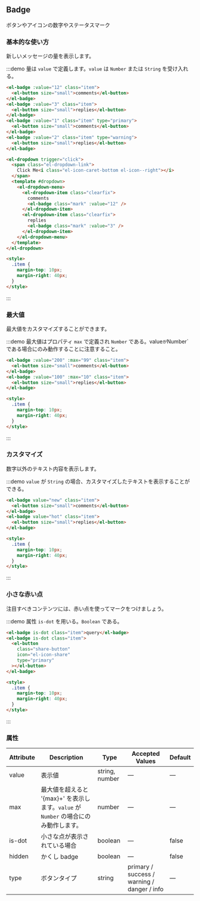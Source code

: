 ## Badge

ボタンやアイコンの数字やステータスマーク

### 基本的な使い方

新しいメッセージの量を表示します。

:::demo 量は `value` で定義します。`value` は `Number` または `String` を受け入れる。

```html
<el-badge :value="12" class="item">
  <el-button size="small">comments</el-button>
</el-badge>
<el-badge :value="3" class="item">
  <el-button size="small">replies</el-button>
</el-badge>
<el-badge :value="1" class="item" type="primary">
  <el-button size="small">comments</el-button>
</el-badge>
<el-badge :value="2" class="item" type="warning">
  <el-button size="small">replies</el-button>
</el-badge>

<el-dropdown trigger="click">
  <span class="el-dropdown-link">
    Click Me<i class="el-icon-caret-bottom el-icon--right"></i>
  </span>
  <template #dropdown>
    <el-dropdown-menu>
      <el-dropdown-item class="clearfix">
        comments
        <el-badge class="mark" :value="12" />
      </el-dropdown-item>
      <el-dropdown-item class="clearfix">
        replies
        <el-badge class="mark" :value="3" />
      </el-dropdown-item>
    </el-dropdown-menu>
  </template>
</el-dropdown>

<style>
  .item {
    margin-top: 10px;
    margin-right: 40px;
  }
</style>
```

:::

### 最大値

最大値をカスタマイズすることができます。

:::demo 最大値はプロパティ `max` で定義され `Number` である。value`が`Number` である場合にのみ動作することに注意すること。

```html
<el-badge :value="200" :max="99" class="item">
  <el-button size="small">comments</el-button>
</el-badge>
<el-badge :value="100" :max="10" class="item">
  <el-button size="small">replies</el-button>
</el-badge>

<style>
  .item {
    margin-top: 10px;
    margin-right: 40px;
  }
</style>
```

:::

### カスタマイズ

数字以外のテキスト内容を表示します。

:::demo `value` が `String` の場合、カスタマイズしたテキストを表示することができる。

```html
<el-badge value="new" class="item">
  <el-button size="small">comments</el-button>
</el-badge>
<el-badge value="hot" class="item">
  <el-button size="small">replies</el-button>
</el-badge>

<style>
  .item {
    margin-top: 10px;
    margin-right: 40px;
  }
</style>
```

:::

### 小さな赤い点

注目すべきコンテンツには、赤い点を使ってマークをつけましょう。

:::demo 属性 `is-dot` を用いる。`Boolean` である。

```html
<el-badge is-dot class="item">query</el-badge>
<el-badge is-dot class="item">
  <el-button
    class="share-button"
    icon="el-icon-share"
    type="primary"
  ></el-button>
</el-badge>

<style>
  .item {
    margin-top: 10px;
    margin-right: 40px;
  }
</style>
```

:::

### 属性

| Attribute | Description                                                                          | Type           | Accepted Values                             | Default |
| --------- | ------------------------------------------------------------------------------------ | -------------- | ------------------------------------------- | ------- |
| value     | 表示値                                                                               | string, number | —                                           | —       |
| max       | 最大値を超えると '{max}+' を表示します。`value` が `Number` の場合にのみ動作します。 | number         | —                                           | —       |
| is-dot    | 小さな点が表示されている場合                                                         | boolean        | —                                           | false   |
| hidden    | かくし badge                                                                         | boolean        | —                                           | false   |
| type      | ボタンタイプ                                                                         | string         | primary / success / warning / danger / info | —       |
